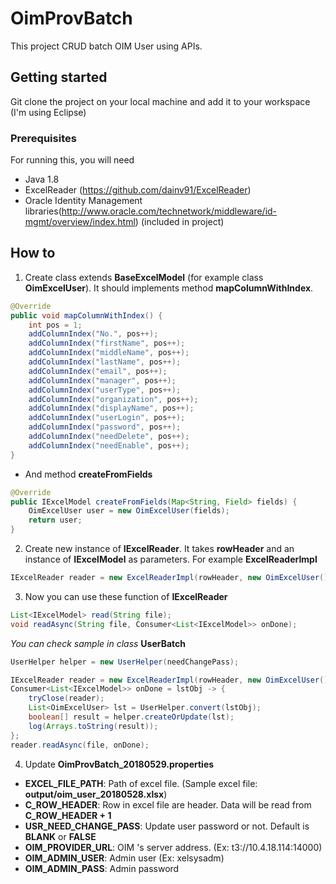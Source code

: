 # OimProvBatch
This project CRUD batch OIM User using APIs.

## Getting started

Git clone the project on your local machine and add it to your workspace (I'm using Eclipse)

### Prerequisites

For running this, you will need
 - Java 1.8
 - ExcelReader (https://github.com/dainv91/ExcelReader)
 - Oracle Identity Management libraries(http://www.oracle.com/technetwork/middleware/id-mgmt/overview/index.html) (included in project)

## How to

1. Create class extends **BaseExcelModel** (for example class **OimExcelUser**). It should implements method **mapColumnWithIndex**.
```java
@Override
public void mapColumnWithIndex() {
	int pos = 1;
	addColumnIndex("No.", pos++);
	addColumnIndex("firstName", pos++);
	addColumnIndex("middleName", pos++);
	addColumnIndex("lastName", pos++);
	addColumnIndex("email", pos++);
	addColumnIndex("manager", pos++);
	addColumnIndex("userType", pos++);
	addColumnIndex("organization", pos++);
	addColumnIndex("displayName", pos++);
	addColumnIndex("userLogin", pos++);
	addColumnIndex("password", pos++);
	addColumnIndex("needDelete", pos++);
	addColumnIndex("needEnable", pos++);
}
```
- And method **createFromFields**
```java
@Override
public IExcelModel createFromFields(Map<String, Field> fields) {
	OimExcelUser user = new OimExcelUser(fields);
	return user;
}
```

2. Create new instance of **IExcelReader**. It takes **rowHeader** and an instance of **IExcelModel** as parameters. For example **ExcelReaderImpl**
```java
IExcelReader reader = new ExcelReaderImpl(rowHeader, new OimExcelUser());
```
3. Now you can use these function of **IExcelReader**
```java
List<IExcelModel> read(String file);	
void readAsync(String file, Consumer<List<IExcelModel>> onDone);
```

*You can check sample in class* **UserBatch**
```java
UserHelper helper = new UserHelper(needChangePass);

IExcelReader reader = new ExcelReaderImpl(rowHeader, new OimExcelUser());
Consumer<List<IExcelModel>> onDone = lstObj -> {
	tryClose(reader);
	List<OimExcelUser> lst = UserHelper.convert(lstObj);
	boolean[] result = helper.createOrUpdate(lst);
	log(Arrays.toString(result));
};
reader.readAsync(file, onDone);
```
4. Update **OimProvBatch_20180529.properties**

- **EXCEL_FILE_PATH**: Path of excel file. (Sample excel file: **output/oim_user_20180528.xlsx**)
- **C_ROW_HEADER**: Row in excel file are header. Data will be read from **C_ROW_HEADER + 1**
- **USR_NEED_CHANGE_PASS**: Update user password or not. Default is **BLANK** or **FALSE**
- **OIM_PROVIDER_URL**: OIM 's server address. (Ex: t3://10.4.18.114:14000)
- **OIM_ADMIN_USER**: Admin user (Ex: xelsysadm)
- **OIM_ADMIN_PASS**: Admin password